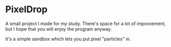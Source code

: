 # PixelDrop
A small project I made for my study.
There's space for a lot of improvement, but I hope that you will enjoy the program anyway.

It's a simple sandbox which lets you put pixel "particles" in.
